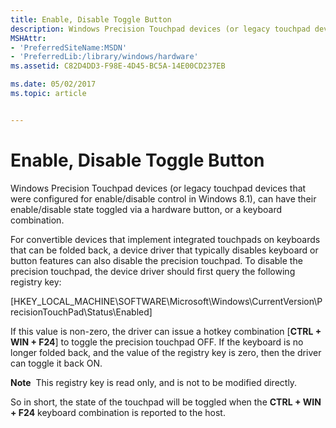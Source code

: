 ```yaml
---
title: Enable, Disable Toggle Button
description: Windows Precision Touchpad devices (or legacy touchpad devices that were configured for enable/disable control in Windows 8.1), can have their enable/disable state toggled via a hardware button, or a keyboard combination.
MSHAttr:
- 'PreferredSiteName:MSDN'
- 'PreferredLib:/library/windows/hardware'
ms.assetid: C82D4DD3-F98E-4D45-BC5A-14E00CD237EB

ms.date: 05/02/2017
ms.topic: article


---
```


# Enable, Disable Toggle Button


Windows Precision Touchpad devices (or legacy touchpad devices that were configured for enable/disable control in Windows 8.1), can have their enable/disable state toggled via a hardware button, or a keyboard combination.

For convertible devices that implement integrated touchpads on keyboards that can be folded back, a device driver that typically disables keyboard or button features can also disable the precision touchpad. To disable the precision touchpad, the device driver should first query the following registry key:

\[HKEY\_LOCAL\_MACHINE\\SOFTWARE\\Microsoft\\Windows\\CurrentVersion\\PrecisionTouchPad\\Status\\Enabled\]

If this value is non-zero, the driver can issue a hotkey combination \[**CTRL + WIN + F24**\] to toggle the precision touchpad OFF. If the keyboard is no longer folded back, and the value of the registry key is zero, then the driver can toggle it back ON.

**Note**  This registry key is read only, and is not to be modified directly.

 

So in short, the state of the touchpad will be toggled when the **CTRL + WIN + F24** keyboard combination is reported to the host.

 

 






